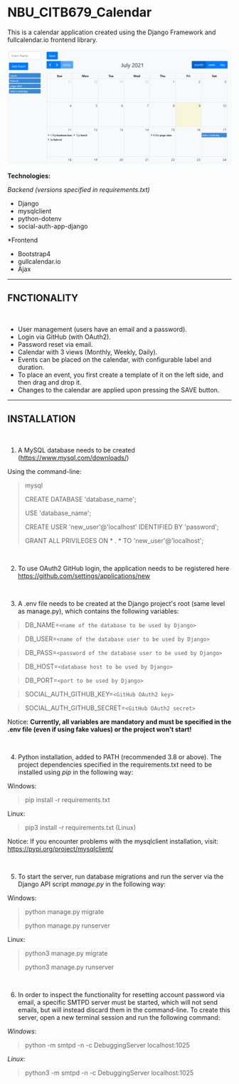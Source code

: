 # NBU_CITB679_Calendar

This is a calendar application created using the Django Framework and fullcalendar.io frontend library.

![calendar image](preview.png)

**Technologies:** 

*Backend (versions specified in requirements.txt)*
* Django
* mysqlclient
* python-dotenv
* social-auth-app-django

*Frontend 
* Bootstrap4
* gullcalendar.io
* Ajax

---

## FNCTIONALITY

<br>

* User management (users have an email and a password).
* Login via GitHub (with OAuth2).
* Password reset via email.
* Calendar with 3 views (Monthly, Weekly, Daily).
* Events can be placed on the calendar, with configurable label and duration.
* To place an event, you first create a template of it on the left side, and then drag and drop it.
* Changes to the calendar are applied upon pressing the SAVE button. 

---

## INSTALLATION 

<br>

1) A MySQL database needs to be created (https://www.mysql.com/downloads/)

Using the command-line:

> mysql
> 
> CREATE DATABASE 'database_name';
> 
> USE 'database_name';
> 
> CREATE USER 'new_user'@'localhost' IDENTIFIED BY 'password';
> 
> GRANT ALL PRIVILEGES ON * . * TO 'new_user'@'localhost';

<br>

2) To use OAuth2 GitHub login, the application needs to be registered here https://github.com/settings/applications/new

<br>

3) A .env file needs to be created at the Django project's root (same level as manage.py), which contains the following variables:

>DB_NAME=`<name of the database to be used by Django>`

>DB_USER=`<name of the database user to be used by Django>`

>DB_PASS=`<password of the database user to be used by Django>`

>DB_HOST=`<database host to be used by Django>`

>DB_PORT=`<port to be used by Django>`

>SOCIAL_AUTH_GITHUB_KEY=`<GitHub OAuth2 key>`

>SOCIAL_AUTH_GITHUB_SECRET=`<GitHub OAuth2 secret>`

Notice: **Currently, all variables are mandatory and must be specified in the .env file (even if using fake values) or the project won't start!**

<br>

4) Python installation, added to PATH (recommended 3.8 or above). The project dependencies specified in the requirements.txt need to be installed using *pip* in the following way:

Windows:
> pip install -r requirements.txt

Linux:
> pip3 install -r requirements.txt (Linux)

Notice: If you encounter problems with the mysqlclient installation, visit: https://pypi.org/project/mysqlclient/

<br>

5) To start the server, run database migrations and run the server via the Django API script *manage.py* in the following way:

Windows:
> python manage.py migrate
> 
> python manage.py runserver

Linux:
> python3 manage.py migrate
> 
> python3 manage.py runserver

<br>

6) In order to inspect the functionality for resetting account password via email, a specific SMTPD server must be started, which will not send emails, but will instead discard them in the command-line. To create this server, open a new terminal session and run the following command:

*Windows*:
> python -m smtpd -n -c DebuggingServer localhost:1025

*Linux*:
> python3 -m smtpd -n -c DebuggingServer localhost:1025